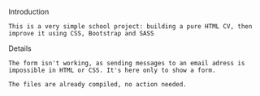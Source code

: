 Introduction

    This is a very simple school project: building a pure HTML CV, then improve it using CSS, Bootstrap and SASS

Details

    The form isn't working, as sending messages to an email adress is impossible in HTML or CSS. It's here only to show a form.

    The files are already compiled, no action needed.
